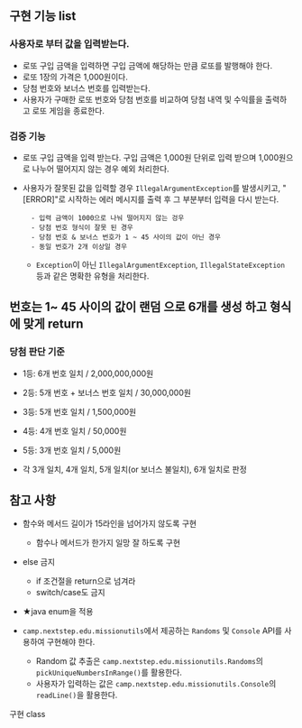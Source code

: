 ## 구현 기능 list

### 사용자로 부터 값을 입력받는다.

- 로또 구입 금액을 입력하면 구입 금액에 해당하는 만큼 로또를 발행해야 한다.
- 로또 1장의 가격은 1,000원이다.
- 당첨 번호와 보너스 번호를 입력받는다.
- 사용자가 구매한 로또 번호와 당첨 번호를 비교하여 당첨 내역 및 수익률을 출력하고 로또 게임을 종료한다.


### 검증 기능

- 로또 구입 금액을 입력 받는다. 구입 금액은 1,000원 단위로 입력 받으며 1,000원으로 나누어 떨어지지 않는 경우 예외 처리한다.
- 사용자가 잘못된 값을 입력할 경우 `IllegalArgumentException`를 발생시키고, "[ERROR]"로 시작하는 에러 메시지를 출력 후 그 부분부터 입력을 다시 받는다.

        - 입력 금액이 1000으로 나눠 떨어지지 않는 겅우
        - 당첨 번호 형식이 잘못 된 경우
        - 당첨 번호 & 보너스 번호가 1 ~ 45 사이의 값이 아닌 경우
        - 동일 번호가 2개 이상일 경우
  - `Exception`이 아닌 `IllegalArgumentException`, `IllegalStateException` 등과 같은 명확한 유형을 처리한다.

## 번호는 1~ 45 사이의 값이 랜덤 으로 6개를 생성 하고 형식에 맞게 return

### 당첨 판단 기준

  - 1등: 6개 번호 일치 / 2,000,000,000원
  - 2등: 5개 번호 + 보너스 번호 일치 / 30,000,000원
  - 3등: 5개 번호 일치 / 1,500,000원
  - 4등: 4개 번호 일치 / 50,000원
  - 5등: 3개 번호 일치 / 5,000원

- 각 3개 일치, 4개 일치, 5개 일치(or 보너스 불일치), 6개 일치로 판정

## 참고 사항
   - 함수와 메서드 길이가 15라인을 넘어가지 않도록 구현
        - 함수나 메서드가 한가지 일망 잘 하도록 구현 
   - else 금지
     - if 조건절을 return으로 넘겨라
     - switch/case도 금지
- ★java enum을 적용

- `camp.nextstep.edu.missionutils`에서 제공하는 `Randoms` 및 `Console` API를 사용하여 구현해야 한다.
    - Random 값 추출은 `camp.nextstep.edu.missionutils.Randoms`의 `pickUniqueNumbersInRange()`를 활용한다.
    - 사용자가 입력하는 값은 `camp.nextstep.edu.missionutils.Console`의 `readLine()`을 활용한다.

구현 class


